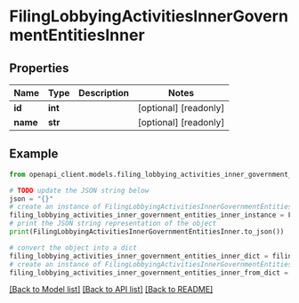 # FilingLobbyingActivitiesInnerGovernmentEntitiesInner


## Properties

Name | Type | Description | Notes
------------ | ------------- | ------------- | -------------
**id** | **int** |  | [optional] [readonly] 
**name** | **str** |  | [optional] [readonly] 

## Example

```python
from openapi_client.models.filing_lobbying_activities_inner_government_entities_inner import FilingLobbyingActivitiesInnerGovernmentEntitiesInner

# TODO update the JSON string below
json = "{}"
# create an instance of FilingLobbyingActivitiesInnerGovernmentEntitiesInner from a JSON string
filing_lobbying_activities_inner_government_entities_inner_instance = FilingLobbyingActivitiesInnerGovernmentEntitiesInner.from_json(json)
# print the JSON string representation of the object
print(FilingLobbyingActivitiesInnerGovernmentEntitiesInner.to_json())

# convert the object into a dict
filing_lobbying_activities_inner_government_entities_inner_dict = filing_lobbying_activities_inner_government_entities_inner_instance.to_dict()
# create an instance of FilingLobbyingActivitiesInnerGovernmentEntitiesInner from a dict
filing_lobbying_activities_inner_government_entities_inner_from_dict = FilingLobbyingActivitiesInnerGovernmentEntitiesInner.from_dict(filing_lobbying_activities_inner_government_entities_inner_dict)
```
[[Back to Model list]](../README.md#documentation-for-models) [[Back to API list]](../README.md#documentation-for-api-endpoints) [[Back to README]](../README.md)


